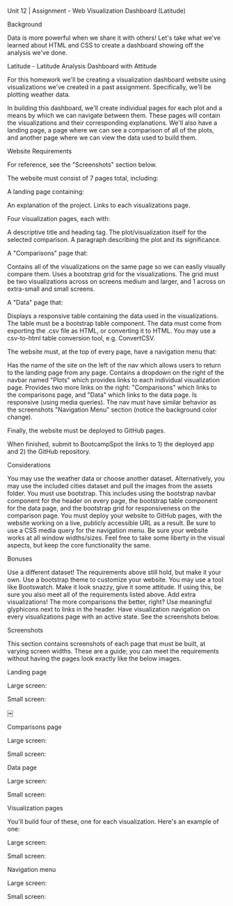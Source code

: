 Unit 12 | Assignment - Web Visualization Dashboard (Latitude)


Background

Data is more powerful when we share it with others! Let's take what we've learned about HTML and CSS to create a dashboard showing off the analysis we've done.




Latitude - Latitude Analysis Dashboard with Attitude

For this homework we'll be creating a visualization dashboard website using visualizations we've created in a past assignment. Specifically, we'll be plotting weather data.

In building this dashboard, we'll create individual pages for each plot and a means by which we can navigate between them. These pages will contain the visualizations and their corresponding explanations. We'll also have a landing page, a page where we can see a comparison of all of the plots, and another page where we can view the data used to build them.


Website Requirements

For reference, see the "Screenshots" section below.

The website must consist of 7 pages total, including:


A landing page containing:


An explanation of the project.
Links to each visualizations page.


Four visualization pages, each with:


A descriptive title and heading tag.
The plot/visualization itself for the selected comparison.
A paragraph describing the plot and its significance.


A "Comparisons" page that:


Contains all of the visualizations on the same page so we can easily visually compare them.
Uses a bootstrap grid for the visualizations.
The grid must be two visualizations across on screens medium and larger, and 1 across on extra-small and small screens.


A "Data" page that:


Displays a responsive table containing the data used in the visualizations.
The table must be a bootstrap table component.
The data must come from exporting the .csv file as HTML, or converting it to HTML. You may use a csv-to-html table conversion tool, e.g. ConvertCSV.




The website must, at the top of every page, have a navigation menu that:


Has the name of the site on the left of the nav which allows users to return to the landing page from any page.
Contains a dropdown on the right of the navbar named "Plots" which provides links to each individual visualization page.
Provides two more links on the right: "Comparisons" which links to the comparisons page, and "Data" which links to the data page.
Is responsive (using media queries). The nav must have similar behavior as the screenshots "Navigation Menu" section (notice the background color change).


Finally, the website must be deployed to GitHub pages.

When finished, submit to BootcampSpot the links to 1) the deployed app and 2) the GitHub repository.


Considerations


You may use the weather data or choose another dataset. Alternatively, you may use the included cities dataset and pull the images from the assets folder.
You must use bootstrap. This includes using the bootstrap navbar component for the header on every page, the bootstrap table component for the data page, and the bootstrap grid for responsiveness on the comparison page.
You must deploy your website to GitHub pages, with the website working on a live, publicly accessible URL as a result.
Be sure to use a CSS media query for the navigation menu.
Be sure your website works at all window widths/sizes.
Feel free to take some liberty in the visual aspects, but keep the core functionality the same.



Bonuses


Use a different dataset! The requirements above still hold, but make it your own.
Use a bootstrap theme to customize your website. You may use a tool like Bootswatch. Make it look snazzy, give it some attitude. If using this, be sure you also meet all of the requirements listed above.
Add extra visualizations! The more comparisons the better, right?
Use meaningful glyphicons next to links in the header.
Have visualization navigation on every visualizations page with an active state. See the screenshots below.



Screenshots

This section contains screenshots of each page that must be built, at varying screen widths. These are a guide; you can meet the requirements without having the pages look exactly like the below images.


Landing page

Large screen:


Small screen:

￼


Comparisons page

Large screen:


Small screen:



Data page

Large screen:


Small screen:



Visualization pages

You'll build four of these, one for each visualization. Here's an example of one:

Large screen:


Small screen:



Navigation menu

Large screen:


Small screen:
